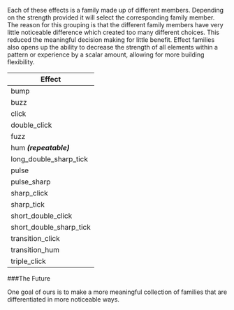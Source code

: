
Each of these effects is a family made up of different members. Depending on the strength provided it will select the corresponding family member. The reason for this grouping is that the different family members have very little noticeable difference which created too many different choices. This reduced the meaningful decision making for little benefit. Effect families also opens up the ability to decrease the strength of all elements within a pattern or experience by a scalar amount, allowing for more building flexibility.

| Effect|
| --- |
|bump|
|buzz|
|click|
|double_click|
|fuzz|
|hum ***(repeatable)***|
|long_double_sharp_tick|
|pulse|
|pulse_sharp|
|sharp_click|
|sharp_tick|
|short_double_click|
|short_double_sharp_tick|
|transition_click|
|transition_hum|
|triple_click|

###The Future

One goal of ours is to make a more meaningful collection of families that are differentiated in more noticeable ways.